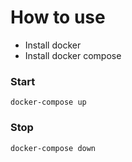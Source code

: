# How to use

* Install docker
* Install docker compose

### Start
```
docker-compose up
```

### Stop
```
docker-compose down
